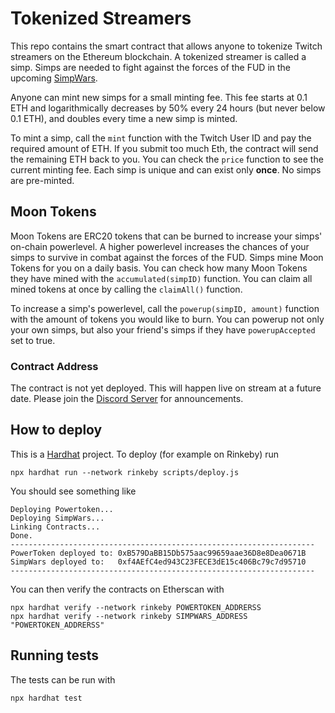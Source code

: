 # Tokenized Streamers

This repo contains the smart contract that allows anyone to tokenize Twitch streamers on the Ethereum blockchain. A tokenized streamer is called a simp. Simps are needed to fight against the forces of the FUD in the upcoming [SimpWars](https://github.com/buhrmi/simpwars).

Anyone can mint new simps for a small minting fee. This fee starts at 0.1 ETH and logarithmically decreases by 50% every 24 hours (but never below 0.1 ETH), and doubles every time a new simp is minted.

To mint a simp, call the `mint` function with the Twitch User ID and pay the required amount of ETH. If you submit too much Eth, the contract will send the remaining ETH back to you. You can check the `price` function to see the current minting fee. Each simp is unique and can exist only **once**. No simps are pre-minted. 

## Moon Tokens

Moon Tokens are ERC20 tokens that can be burned to increase your simps' on-chain powerlevel. A higher powerlevel increases the chances of your simps to survive in combat against the forces of the FUD. Simps mine Moon Tokens for you on a daily basis. You can check how many Moon Tokens they have mined with the `accumulated(simpID)` function. You can claim all mined tokens at once by calling the `claimAll()` function.

To increase a simp's powerlevel, call the `powerup(simpID, amount)` function with the amount of tokens you would like to burn. You can powerup not only your own simps, but also your friend's simps if they have `powerupAccepted` set to true.

### Contract Address

The contract is not yet deployed. This will happen live on stream at a future date. Please join the [Discord Server](https://discord.gg/VH2haTs) for announcements.

## How to deploy

This is a [Hardhat](https://hardhat.org) project. To deploy (for example on Rinkeby) run 

```
npx hardhat run --network rinkeby scripts/deploy.js
```

You should see something like

```
Deploying Powertoken...
Deploying SimpWars...
Linking Contracts...
Done.
--------------------------------------------------------------------
PowerToken deployed to: 0xB579DaBB15Db575aac99659aae36D8e8Dea0671B
SimpWars deployed to:   0xf4AEfC4ed943C23FECE3dE15c406Bc79c7d95710
--------------------------------------------------------------------
```

You can then verify the contracts on Etherscan with

```
npx hardhat verify --network rinkeby POWERTOKEN_ADDRERSS
npx hardhat verify --network rinkeby SIMPWARS_ADDRESS "POWERTOKEN_ADDRERSS"
```

## Running tests

The tests can be run with 

```
npx hardhat test
```
